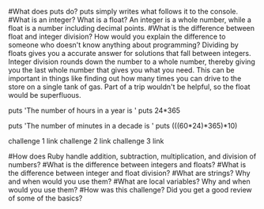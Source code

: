 #What does puts do?
puts simply writes what follows it to the console.
#What is an integer? What is a float?
An integer is a whole number, while a float is a number including decimal points.
#What is the difference between float and integer division? How would you explain the difference to someone who doesn't know anything about programming?
Dividing by floats gives you a accurate answer for solutions that fall between integers. Integer division rounds down the number to a whole number, thereby giving you the last whole number that gives you what you need. This can be important in things like finding out how many times you can drive to the store on a single tank of gas. Part of a trip wouldn't be helpful, so the float would be superfluous.

puts 'The number of hours in a year is '
puts 24*365

puts 'The number of minutes in a decade is '
puts (((60*24)*365)*10)

challenge 1 link
challenge 2 link
challenge 3 link

#How does Ruby handle addition, subtraction, multiplication, and division of numbers?
#What is the difference between integers and floats?
#What is the difference between integer and float division?
#What are strings? Why and when would you use them?
#What are local variables? Why and when would you use them?
#How was this challenge? Did you get a good review of some of the basics?